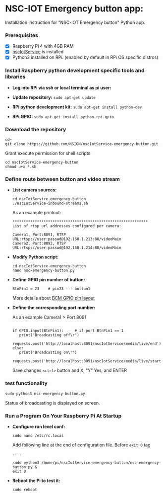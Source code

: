 # NSC-IOT Emergency button app:

Installation instruction for "NSC-IOT Emergency button" Python app. 

### Prerequisites

- [x] Raspberry Pi 4 with 4GB RAM
- [x] [nscIotService](https://github.com/NSION/nscIotService-docker/blob/main/Installation-nscIotService.md) is installed
- [x] Python3 installed on RPi. (enabled by default in RPi OS specific distros)

### Install Raspberry python development specific tools and libraries 

- **Log into RPi via ssh or local terminal as pi user:**

- **Update repository:**
   ```sudo apt-get update```

- **RPi python development kit:**
   ```sudo apt-get install python-dev```

- **RPi.GPIO:**
   ```sudo apt-get install python-rpi.gpio```

### Download the repository
   
   ```text
   cd~
   git clone https://github.com/NSION/nscIotService-emergency-button.git 
   ```
   Grant execute permission for shell scripts:
   ```text
   cd nscIotService-emergency-button
   chmod u+x *.sh
   ```

### Define route between button and video stream

- **List camera sources:**
   ```text
   cd nscIotService-emergency-button
   ./nscIotService-inbound-streams.sh
   ```
   As an example printout:
   ```text
   *************************************************************
   List of rtsp url addresses configured per camera: 

   Camera1, Port:8091, RTSP URL:rtsp://user:passwd@192.168.1.213:88/videoMain 
   Camera2, Port:8092, RTSP URL:rtsp://user:passwd@192.168.1.214:88/videoMain 
   ```
- **Modify Python script:**
   ```text
   cd nscIotService-emergency-button
   nano nsc-emergency-button.py
   ```
- **Define GPIO pin number of button:**

   ``` BtnPin1 = 23    # pin23 --- button1 ```

   More details about [BCM GPIO pin layout](https://pinout.xyz/)

- **Define the corresponding port number:**

   As an example Camera1 > Port 8091

   ```text
   
   if GPIO.input(BtnPin1):     # if port BtnPin1 == 1  
      print('Broadcasting off\r')
      requests.post('http://localhost:8091/nscIotService/media/live/end')  
   else: 
      print('Broadcasting on\r')
      requests.post('http://localhost:8091/nscIotService/media/live/start')
   ```
   Save changes ```<ctrl>``` button and X, "Y" Yes, and ENTER

### test functionality
   
   ```text 
   sudo python3 nsc-emergency-button.py 
   ```
   Status of broadcasting is displayed on screen.

### Run a Program On Your Raspberry Pi At Startup
- **Configure run level conf:** 
   ```text
   sudo nano /etc/rc.local
   ```

   Add following line at the end of configuration file. Before ```exit 0``` tag
   ```text
   ....

   sudo python3 /home/pi/nscIotService-emergency-button/nsc-emergency-button.py &
   exit 0
   ```
- **Reboot the Pi to test it:**
   ```text
   sudo reboot
   ```
